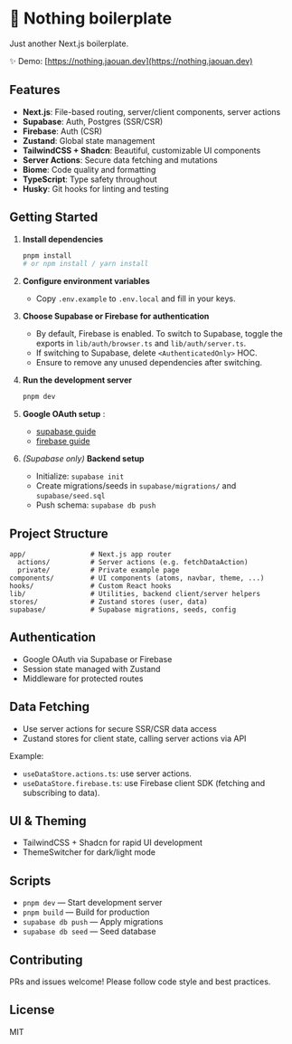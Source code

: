 # 🫥 Nothing boilerplate

Just another Next.js boilerplate.

✨ Demo: [https://nothing.jaouan.dev](https://nothing.jaouan.dev)

## Features

- **Next.js**: File-based routing, server/client components, server actions
- **Supabase**: Auth, Postgres (SSR/CSR)
- **Firebase**: Auth (CSR)
- **Zustand**: Global state management
- **TailwindCSS + Shadcn**: Beautiful, customizable UI components
- **Server Actions**: Secure data fetching and mutations
- **Biome**: Code quality and formatting
- **TypeScript**: Type safety throughout
- **Husky**: Git hooks for linting and testing

## Getting Started

1. **Install dependencies**
   ```sh
   pnpm install
   # or npm install / yarn install
   ```

2. **Configure environment variables**
   - Copy `.env.example` to `.env.local` and fill in your keys.

3. **Choose Supabase or Firebase for authentication**
   - By default, Firebase is enabled. To switch to Supabase, toggle the exports in `lib/auth/browser.ts` and `lib/auth/server.ts`.
   - If switching to Supabase, delete `<AuthenticatedOnly>` HOC.
   - Ensure to remove any unused dependencies after switching.

4. **Run the development server**
   ```sh
   pnpm dev
   ```

5. **Google OAuth setup** :
   - [supabase guide](https://supabase.com/docs/guides/auth/social-login/auth-google)
   - [firebase guide](https://firebase.google.com/docs/auth/web/google-signin)

6. _(Supabase only)_ **Backend setup**
   - Initialize: `supabase init`
   - Create migrations/seeds in `supabase/migrations/` and `supabase/seed.sql`
   - Push schema: `supabase db push`

## Project Structure

```
app/                # Next.js app router
  actions/          # Server actions (e.g. fetchDataAction)
  private/          # Private example page
components/         # UI components (atoms, navbar, theme, ...)
hooks/              # Custom React hooks
lib/                # Utilities, backend client/server helpers
stores/             # Zustand stores (user, data)
supabase/           # Supabase migrations, seeds, config
```

## Authentication

- Google OAuth via Supabase or Firebase
- Session state managed with Zustand
- Middleware for protected routes

## Data Fetching

- Use server actions for secure SSR/CSR data access
- Zustand stores for client state, calling server actions via API

Example:
- `useDataStore.actions.ts`: use server actions.
- `useDataStore.firebase.ts`: use Firebase client SDK (fetching and subscribing to data).

## UI & Theming

- TailwindCSS + Shadcn for rapid UI development
- ThemeSwitcher for dark/light mode

## Scripts

- `pnpm dev` — Start development server
- `pnpm build` — Build for production
- `supabase db push` — Apply migrations
- `supabase db seed` — Seed database

## Contributing

PRs and issues welcome! Please follow code style and best practices.

## License

MIT
